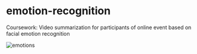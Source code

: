 # emotion-recognition

Coursework: Video summarization for participants of online event based on facial emotion recognition

![emotions](https://user-images.githubusercontent.com/71336130/157885070-eae95680-d3e3-464b-86fa-d398008dbf1d.png)
